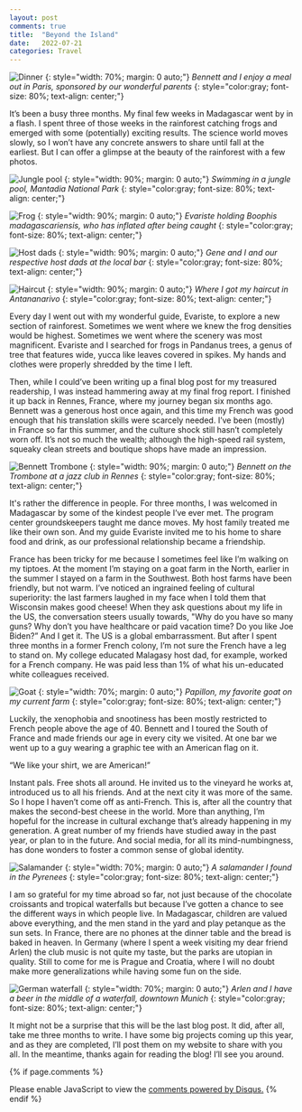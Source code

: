 ```yaml
---
layout: post
comments: true
title:  "Beyond the Island"
date:   2022-07-21
categories: Travel
---
```

![Dinner](/assets/brothersmeal.JPG)
{: style="width: 70%; margin: 0 auto;"}
*Bennett and I enjoy a meal out in Paris, sponsored by our wonderful parents*
{: style="color:gray; font-size: 80%; text-align: center;"}

It’s been a busy three months. My final few weeks in Madagascar went by in a flash. I spent three of those weeks in the rainforest catching frogs and emerged with some (potentially) exciting results. The science world moves slowly, so I won’t have any concrete answers to share until fall at the earliest. But I can offer a glimpse at the beauty of the rainforest with a few photos. 

![Jungle pool](/assets/riantsoa.jpg)
{: style="width: 90%; margin: 0 auto;"}
*Swimming in a jungle pool, Mantadia National Park*
{: style="color:gray; font-size: 80%; text-align: center;"}

![Frog](/assets/boophis.jpg)
{: style="width: 90%; margin: 0 auto;"}
*Evariste holding Boophis madagascariensis, who has inflated after being caught*
{: style="color:gray; font-size: 80%; text-align: center;"}

![Host dads](/assets/hostdads.JPG)
{: style="width: 90%; margin: 0 auto;"}
*Gene and I and our respective host dads at the local bar*
{: style="color:gray; font-size: 80%; text-align: center;"}

![Haircut](/assets/haircut.jpg)
{: style="width: 90%; margin: 0 auto;"}
*Where I got my haircut in Antananarivo*
{: style="color:gray; font-size: 80%; text-align: center;"}

Every day I went out with my wonderful guide, Evariste, to explore a new section of rainforest. Sometimes we went where we knew the frog densities would be highest. Sometimes we went where the scenery was most magnificent. Evariste and I searched for frogs in Pandanus trees, a genus of tree that features wide, yucca like leaves covered in spikes. My hands and clothes were properly shredded by the time I left. 

Then, while I could’ve been writing up a final blog post for my treasured readership, I was instead hammering away at my final frog report. I finished it up back in Rennes, France, where my journey began six months ago. Bennett was a generous host once again, and this time my French was good enough that his translation skills were scarcely needed. I’ve been (mostly) in France so far this summer, and the culture shock still hasn’t completely worn off. It’s not so much the wealth; although the high-speed rail system, squeaky clean streets and boutique shops have made an impression. 

![Bennett Trombone](/assets/bennettmusic.jpg)
{: style="width: 90%; margin: 0 auto;"}
*Bennett on the Trombone at a jazz club in Rennes*
{: style="color:gray; font-size: 80%; text-align: center;"}

It's rather the difference in people. For three months, I was welcomed in Madagascar by some of the kindest people I’ve ever met. The program center groundskeepers taught me dance moves. My host family treated me like their own son. And my guide Evariste invited me to his home to share food and drink, as our professional relationship became a friendship. 

France has been tricky for me because I sometimes feel like I’m walking on my tiptoes. At the moment I’m staying on a goat farm in the North, earlier in the summer I stayed on a farm in the Southwest. Both host farms have been friendly, but not warm. I’ve noticed an ingrained feeling of cultural superiority: the last farmers laughed in my face when I told them that Wisconsin makes good cheese! When they ask questions about my life in the US, the conversation steers usually towards, "Why do you have so many guns? Why don’t you have healthcare or paid vacation time? Do you like Joe Biden?” And I get it. The US is a global embarrassment. But after I spent three months in a former French colony, I’m not sure the French have a leg to stand on. My college educated Malagasy host dad, for example, worked for a French company. He was paid less than 1% of what his un-educated white colleagues received.

![Goat](/assets/papillon.jpg)
{: style="width: 70%; margin: 0 auto;"}
*Papillon, my favorite goat on my current farm*
{: style="color:gray; font-size: 80%; text-align: center;"}

Luckily, the xenophobia and snootiness has been mostly restricted to French people above the age of 40. Bennett and I toured the South of France and made friends our age in every city we visited. At one bar we went up to a guy wearing a graphic tee with an American flag on it. 

“We like your shirt, we are American!”

Instant pals. Free shots all around. He invited us to the vineyard he works at, introduced us to all his friends. And at the next city it was more of the same. So I hope I haven’t come off as anti-French. This is, after all the country that makes the second-best cheese in the world. More than anything, I’m hopeful for the increase in cultural exchange that’s already happening in my generation. A great number of my friends have studied away in the past year, or plan to in the future. And social media, for all its mind-numbingness, has done wonders to foster a common sense of global identity. 

![Salamander](/assets/salamander.jpg)
{: style="width: 70%; margin: 0 auto;"}
*A salamander I found in the Pyrenees*
{: style="color:gray; font-size: 80%; text-align: center;"}

I am so grateful for my time abroad so far, not just because of the chocolate croissants and tropical waterfalls but because I’ve gotten a chance to see the different ways in which people live. In Madagascar, children are valued above everything, and the men stand in the yard and play petanque as the sun sets. In France, there are no phones at the dinner table and the bread is baked in heaven. In Germany (where I spent a week visiting my dear friend Arlen) the club music is not quite my taste, but the parks are utopian in quality. Still to come for me is Prague and Croatia, where I will no doubt make more generalizations while having some fun on the side. 

![German waterfall](/assets/arlenwaterfall.JPG)
{: style="width: 70%; margin: 0 auto;"}
*Arlen and I have a beer in the middle of a waterfall, downtown Munich*
{: style="color:gray; font-size: 80%; text-align: center;"}

It might not be a surprise that this will be the last blog post. It did, after all, take me three months to write. I have some big projects coming up this year, and as they are completed, I’ll post them on my website to share with you all. In the meantime, thanks again for reading the blog! I’ll see you around.

{% if page.comments %}
<div id="disqus_thread"></div>
<script>
    /**
    *  RECOMMENDED CONFIGURATION VARIABLES: EDIT AND UNCOMMENT THE SECTION BELOW TO INSERT DYNAMIC VALUES FROM YOUR PLATFORM OR CMS.
    *  LEARN WHY DEFINING THESE VARIABLES IS IMPORTANT: https://disqus.com/admin/universalcode/#configuration-variables    */
    /*
    var disqus_config = function () {
    this.page.url = 'https://www.hughgabriel.com/Travel/2022/07/21/Beyond-the-Island.html';  // Replace PAGE_URL with your page's canonical URL variable
    this.page.identifier = '/Travel/2022/07/21/Beyond-the-Island.html'; // Replace PAGE_IDENTIFIER with your page's unique identifier variable
    };
    */
    (function() { // DON'T EDIT BELOW THIS LINE
    var d = document, s = d.createElement('script');
    s.src = 'https://hughsblog-1.disqus.com/embed.js';
    s.setAttribute('data-timestamp', +new Date());
    (d.head || d.body).appendChild(s);
    })();
</script>
<noscript>Please enable JavaScript to view the <a href="https://disqus.com/?ref_noscript">comments powered by Disqus.</a></noscript>
{% endif %}
